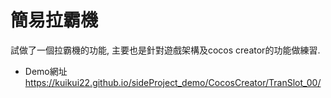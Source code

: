 # 簡易拉霸機
試做了一個拉霸機的功能, 主要也是針對遊戲架構及cocos creator的功能做練習.
* Demo網址  https://kuikui22.github.io/sideProject_demo/CocosCreator/TranSlot_00/
